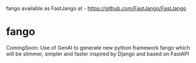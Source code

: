 fango available as FastJango at - https://github.com/FastJango/FastJango

# fango
 ComingSoon: Use of GenAI to generate new python framework fango which will be slimmer, simpler and faster inspired by Django and based on FastAPI
